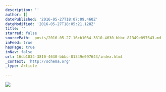 ```yaml
---
description: ''
author: []
datePublished: '2016-05-27T18:07:09.460Z'
dateModified: '2016-05-27T18:05:21.128Z'
title: ''
starred: false
sourcePath: _posts/2016-05-27-16cb1034-3810-4630-bbbc-81349e097643.md
inFeed: true
hasPage: true
inNav: false
url: 16cb1034-3810-4630-bbbc-81349e097643/index.html
_context: 'http://schema.org'
_type: Article

---
```

![](https://the-grid-user-content.s3-us-west-2.amazonaws.com/f8e8b68a-5a1e-4ab6-8e78-da6b8bcde48a.jpg)